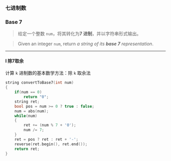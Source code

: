 ### 七进制数
### Base 7

> 给定一个整数 `num`，将其转化为**7 进制**，并以字符串形式输出。  

> Given an integer `num`, return *a string of its **base 7** representation*.  

----------

#### I 除7取余

计算 `k` 进制数的基本数学方法：除 `k` 取余法  

```cpp
string convertToBase7(int num) 
{
    if(num == 0)
        return "0";
    string ret;
    bool pos = num >= 0 ? true : false;
    num = abs(num);
    while(num)
    {
        ret += (num % 7 + '0');
        num /= 7;
    }
    ret = pos ? ret : ret + '-';
    reverse(ret.begin(), ret.end());
    return ret;
}
```
